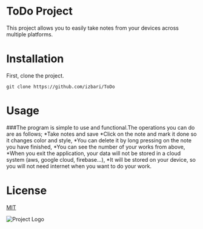 # ToDo Project

This project allows you to easily take notes from your devices across multiple platforms.

# Installation


First, clone the project. 


```
git clone https://github.com/izbari/ToDo
```

# Usage

###The program is simple to use and functional.The operations you can do are as follows;
*Take notes and save
*Click on the note and mark it done so it changes color and style,
*You can delete it by long pressing on the note you have finished,
*You can see the number of your works from above,
*When you exit the application, your data will not be stored in a cloud system (aws, google cloud, firebase...), 
*It will be stored on your device, so you will not need internet when you want to do your work.



# License

[MIT](https://www.mit.edu/~amini/LICENSE.md)



![Project Logo](https://firebasestorage.googleapis.com/v0/b/ticketify-d3ea8.appspot.com/o/f94507b8-9c6a-4dab-a6bc-c03bf96b3be8.jpg?alt=media&token=f0fe9ab3-5743-44ec-adab-eeaf7eb0354c)





